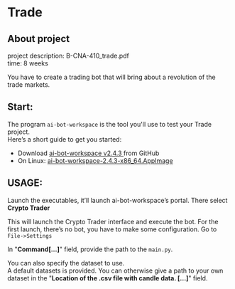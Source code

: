 Trade
===  





About project
----
project description: B-CNA-410_trade.pdf  
time: 8 weeks

You have to create a trading bot that will bring about a revolution of the trade markets.


## Start:
The program `ai-bot-workspace` is the tool you'll use to test your Trade project.  
Here’s a short guide to get you started:
* Download [ai-bot-workspace v2.4.3 ](https://github.com/jmerle/ai-bot-workspace/releases/tag/v2.4.3) from GitHub
* On Linux: [ai-bot-workspace-2.4.3-x86_64.AppImage](https://github.com/jmerle/ai-bot-workspace/releases/download/v2.4.3/ai-bot-workspace-2.4.3-x86_64.AppImage)


## USAGE:

Launch the executables, it’ll launch ai-bot-workspace’s portal. There select **Crypto Trader**

This will launch the Crypto Trader interface and execute the bot. For the first launch, there’s no bot, you have to make some configuration. Go to `File->Settings`

In "**Command[...]**" field, provide the path to the `main.py`.


You can also specify the dataset to use.  
A default datasets is provided. You can otherwise give a path to your own dataset in the
"**Location of the .csv file with candle data. [...]**" field.

